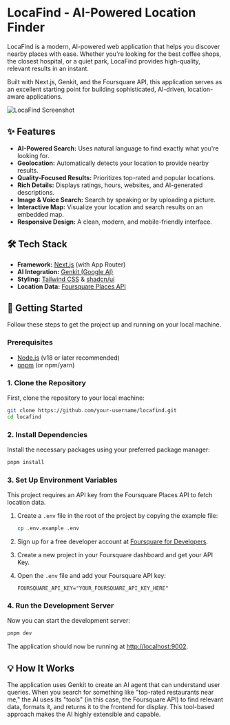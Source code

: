 # LocaFind - AI-Powered Location Finder

LocaFind is a modern, AI-powered web application that helps you discover nearby places with ease. Whether you're looking for the best coffee shops, the closest hospital, or a quiet park, LocaFind provides high-quality, relevant results in an instant.

Built with Next.js, Genkit, and the Foursquare API, this application serves as an excellent starting point for building sophisticated, AI-driven, location-aware applications.

![LocaFind Screenshot](https://storage.googleapis.com/stablr-media/locafind-screenshot.png)

## ✨ Features

- **AI-Powered Search:** Uses natural language to find exactly what you're looking for.
- **Geolocation:** Automatically detects your location to provide nearby results.
- **Quality-Focused Results:** Prioritizes top-rated and popular locations.
- **Rich Details:** Displays ratings, hours, websites, and AI-generated descriptions.
- **Image & Voice Search:** Search by speaking or by uploading a picture.
- **Interactive Map:** Visualize your location and search results on an embedded map.
- **Responsive Design:** A clean, modern, and mobile-friendly interface.

## 🛠️ Tech Stack

- **Framework:** [Next.js](https://nextjs.org/) (with App Router)
- **AI Integration:** [Genkit (Google AI)](https://firebase.google.com/docs/genkit)
- **Styling:** [Tailwind CSS](https://tailwindcss.com/) & [shadcn/ui](https://ui.shadcn.com/)
- **Location Data:** [Foursquare Places API](https://location.foursquare.com/developer/)

## 🚀 Getting Started

Follow these steps to get the project up and running on your local machine.

### Prerequisites

- [Node.js](https://nodejs.org/en) (v18 or later recommended)
- [pnpm](https://pnpm.io/installation) (or npm/yarn)

### 1. Clone the Repository

First, clone the repository to your local machine:

```bash
git clone https://github.com/your-username/locafind.git
cd locafind
```

### 2. Install Dependencies

Install the necessary packages using your preferred package manager:

```bash
pnpm install
```

### 3. Set Up Environment Variables

This project requires an API key from the Foursquare Places API to fetch location data.

1.  Create a `.env` file in the root of the project by copying the example file:

    ```bash
    cp .env.example .env
    ```

2.  Sign up for a free developer account at [Foursquare for Developers](https://location.foursquare.com/developer/).

3.  Create a new project in your Foursquare dashboard and get your API Key.

4.  Open the `.env` file and add your Foursquare API key:

    ```
    FOURSQUARE_API_KEY="YOUR_FOURSQUARE_API_KEY_HERE"
    ```

### 4. Run the Development Server

Now you can start the development server:

```bash
pnpm dev
```

The application should now be running at [http://localhost:9002](http://localhost:9002).

## 💡 How It Works

The application uses Genkit to create an AI agent that can understand user queries. When you search for something like "top-rated restaurants near me," the AI uses its "tools" (in this case, the Foursquare API) to find relevant data, formats it, and returns it to the frontend for display. This tool-based approach makes the AI highly extensible and capable.
